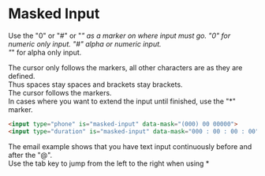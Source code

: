 # Masked Input

Use the "0" or "#" or "_" as a marker on where input must go.
"0" for numeric only input.
"#" alpha or numeric input.  
"_" for alpha only input.

The cursor only follows the markers, all other characters are as they are defined.  
Thus spaces stay spaces and brackets stay brackets.  
The cursor follows the markers.  
In cases where you want to extend the input until finished, use the "*" marker.

```html
<input type="phone" is="masked-input" data-mask="(000) 00 00000">
<input type="duration" is="masked-input" data-mask="000 : 00 : 00 : 00">
```

The email example shows that you have text input continuously before and after the "@".  
Use the tab key to jump from the left to the right when using *